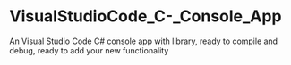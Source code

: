 # VisualStudioCode_C-_Console_App
An Visual Studio Code C# console app with library, ready to compile and debug, ready to add your new functionality

